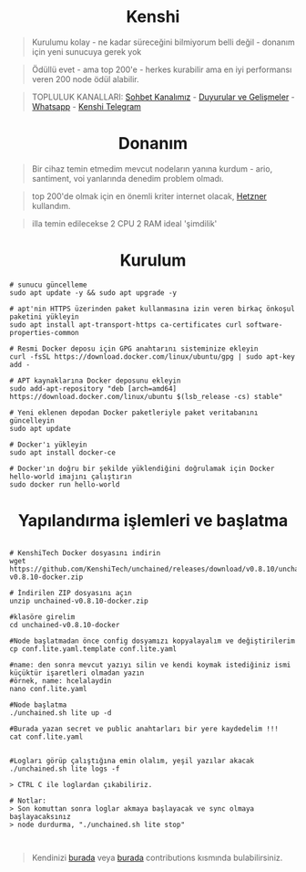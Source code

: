 <h1 align="center">Kenshi</h1>

> Kurulumu kolay - ne kadar süreceğini bilmiyorum belli değil - donanım için yeni sunucuya gerek yok

> Ödüllü evet - ama top 200'e - herkes kurabilir ama en iyi performansı veren 200 node ödül alabilir.

> TOPLULUK KANALLARI: [Sohbet Kanalımız](https://t.me/RuesChat) - [Duyurular ve Gelişmeler](https://t.me/RuesAnnouncement) - [Whatsapp](https://whatsapp.com/channel/0029VaBcj7V1dAw1H2KhMk34) - [Kenshi Telegram](https://t.me/KenshiTech)

#

<h1 align="center">Donanım</h1>

> Bir cihaz temin etmedim mevcut nodeların yanına kurdum - ario, santiment, voi yanlarında denedim problem olmadı.

> top 200'de olmak için en önemli kriter internet olacak, [Hetzner](https://hetzner.cloud/?ref=gIFAhUnYYjD3) kullandım.

> illa temin edilecekse 2 CPU 2 RAM ideal 'şimdilik'

#

<h1 align="center">Kurulum</h1>

```console
# sunucu güncelleme
sudo apt update -y && sudo apt upgrade -y

# apt'nin HTTPS üzerinden paket kullanmasına izin veren birkaç önkoşul paketini yükleyin
sudo apt install apt-transport-https ca-certificates curl software-properties-common

# Resmi Docker deposu için GPG anahtarını sisteminize ekleyin
curl -fsSL https://download.docker.com/linux/ubuntu/gpg | sudo apt-key add -

# APT kaynaklarına Docker deposunu ekleyin
sudo add-apt-repository "deb [arch=amd64] https://download.docker.com/linux/ubuntu $(lsb_release -cs) stable"

# Yeni eklenen depodan Docker paketleriyle paket veritabanını güncelleyin
sudo apt update

# Docker'ı yükleyin
sudo apt install docker-ce

# Docker'ın doğru bir şekilde yüklendiğini doğrulamak için Docker hello-world imajını çalıştırın
sudo docker run hello-world

```

<h1 align="center">Yapılandırma işlemleri ve başlatma</h1>

```console

# KenshiTech Docker dosyasını indirin
wget https://github.com/KenshiTech/unchained/releases/download/v0.8.10/unchained-v0.8.10-docker.zip

# İndirilen ZIP dosyasını açın
unzip unchained-v0.8.10-docker.zip

#klasöre girelim
cd unchained-v0.8.10-docker

#Node başlatmadan önce config dosyamızı kopyalayalım ve değiştirilerim
cp conf.lite.yaml.template conf.lite.yaml

#name: den sonra mevcut yazıyı silin ve kendi koymak istediğiniz ismi küçüktür işaretleri olmadan yazın
#örnek, name: hcelalaydin
nano conf.lite.yaml

#Node başlatma
./unchained.sh lite up -d

#Burada yazan secret ve public anahtarları bir yere kaydedelim !!!
cat conf.lite.yaml


#Logları görüp çalıştığına emin olalım, yeşil yazılar akacak
./unchained.sh lite logs -f

> CTRL C ile loglardan çıkabiliriz.

# Notlar:
> Son komuttan sonra loglar akmaya başlayacak ve sync olmaya başlayacaksınız
> node durdurma, "./unchained.sh lite stop"
 


```



> Kendinizi [burada](hyyps://kenshi.io/unchained) veya [burada](https://charts.mongodb.com/charts-unchained-gpust/public/dashboards/cbb6ccf6-15b2-4187-be56-ff9d2e25a48a) contributions kısmında bulabilirsiniz.

